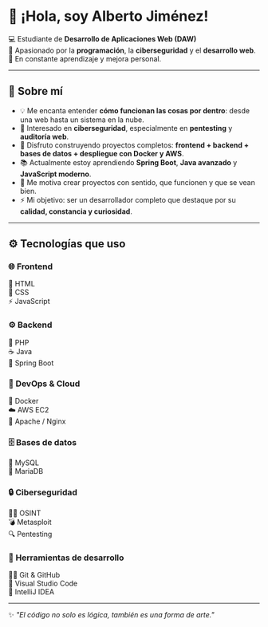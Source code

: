 # 👋 ¡Hola, soy Alberto Jiménez!

💻 Estudiante de **Desarrollo de Aplicaciones Web (DAW)**  
🚀 Apasionado por la **programación**, la **ciberseguridad** y el **desarrollo web**.  
🌱 En constante aprendizaje y mejora personal.  

---

## 🧠 Sobre mí

- 💡 Me encanta entender **cómo funcionan las cosas por dentro**: desde una web hasta un sistema en la nube.  
- 🔐 Interesado en **ciberseguridad**, especialmente en **pentesting** y **auditoría web**.  
- 🧩 Disfruto construyendo proyectos completos: **frontend + backend + bases de datos + despliegue con Docker y AWS**.  
- 📚 Actualmente estoy aprendiendo **Spring Boot**, **Java avanzado** y **JavaScript moderno**.  
- 💬 Me motiva crear proyectos con sentido, que funcionen y que se vean bien.  
- ⚡ Mi objetivo: ser un desarrollador completo que destaque por su **calidad, constancia y curiosidad**.

---

## ⚙️ Tecnologías que uso

### 🌐 Frontend  
🧱 HTML  
🎨 CSS  
⚡ JavaScript  

### ⚙️ Backend  
🐘 PHP  
☕ Java  
🍃 Spring Boot  

### 🐳 DevOps & Cloud  
🐳 Docker  
☁️ AWS EC2  
🧭 Apache / Nginx  

### 🗄️ Bases de datos  
🧩 MySQL  
🐬 MariaDB  

### 🔒 Ciberseguridad  
🕵️‍♂️ OSINT  
💣 Metasploit  
🔍 Pentesting  

### 🧰 Herramientas de desarrollo  
🧑‍💻 Git & GitHub  
🧠 Visual Studio Code  
🎯 IntelliJ IDEA  

---

✨ *"El código no solo es lógica, también es una forma de arte."*  

